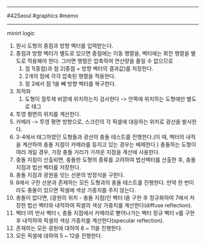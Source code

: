 
---

#42Seoul #graphics #memo

---

minirt logic

1. 원시 도형의 중점과 방향 벡터를 입력받는다.
2. 중점과 방향 벡터가 별도로 있으면 중점에는 이동 행렬을, 벡터에는 회전 행렬을 별도로 적용해야 한다. 그러면 행렬은 압축하여 연산량을 줄일 수 없으므로
	1. 점 1(중점)과 점 2(중점 + 방향 벡터의 결과값)를 저장한다.
	2. 2개의 점에 각각 압축된 행렬을 적용한다.
	3. 점 2에서 점 1을 빼 방향 벡터를 복구한다.
3. 최적화
	1. 도형이 절투체 바깥에 위치하는지 검사한다 -> 안쪽에 위치하는 도형에만 별도로 태그
4. 투영 평면의 위치를 계산한다.
5. 카메라 -> 투영 평면 방향으로, 스크린의 각 픽셀에 대응하는 위치로 광선을 발사한다.
6. 3-4에서 태그하였던 도형들과 광선의 충돌 테스트를 진행한다.(이 때, 벡터의 내적을 계산하여 충돌 지점이 카메라를 등지고 있는 경우는 배제한다.) 충돌하는 도형이 여러 개일 경우, 가장 충돌 거리가 가까운 지점을 계산에 사용한다.
7. 충돌 지점이 산출되면, 충돌한 도형의 종류를 고려하여 법선벡터를 산출한 후, 충돌 지점과 법선 벡터를 저장한다.
8. 충돌 지점과 광원을 잇는 선분의 방정식을 구한다.
9. 8에서 구한 선분과 존재하는 모든 도형과의 충돌 테스트를 진행한다. 만약 한 번이라도 충돌이 있으면 픽셀에 색상 가중치를 주지 않는다.
10. 충돌이 없다면, (광원의 위치 - 충돌 지점)인 벡터 l을 구한 후 정규화하여 7에서 저장한 법선 벡터와 내적하여 픽셀의 색상 가중치를 계산한다(diffuse reflection).
11. 벡터 l의 반사 벡터 r, 충돌 지점에서 카메라로 뻗어나가는 벡터 정규 벡터 v를 구한 후 내적하여 픽셀의 색상 가중치를 계산한다(specular reflection).
12. 존재하는 모든 광원에 대하여 8 ~ 11을 진행한다.
13. 모든 픽셀에 대하여 5 ~ 12을 진행한다.